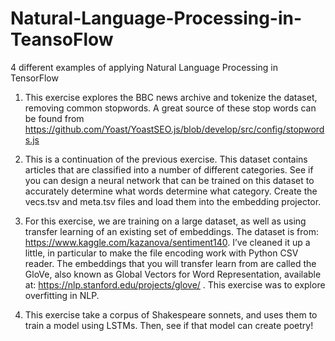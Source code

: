 # Natural-Language-Processing-in-TeansoFlow
4 different examples of applying Natural Language Processing in TensorFlow

1. This exercise explores the BBC news archive and tokenize the dataset, removing common stopwords. A great source of these stop words can be found from https://github.com/Yoast/YoastSEO.js/blob/develop/src/config/stopwords.js

2. This is a continuation of the previous exercise. This dataset contains articles that are classified into a number of different categories. See if you can design a neural network that can be trained on this dataset to accurately determine what words determine what category. Create the vecs.tsv and meta.tsv files and load them into the embedding projector.

3. For this exercise, we are training on a large dataset, as well as using transfer learning of an existing set of embeddings. The dataset is from:  https://www.kaggle.com/kazanova/sentiment140. I’ve cleaned it up a little, in particular to make the file encoding work with Python CSV reader.
The embeddings that you will transfer learn from are called the GloVe, also known as Global Vectors for Word Representation, available at: https://nlp.stanford.edu/projects/glove/ . This exercise was to explore overfitting in NLP.

4. This exercise take a corpus of Shakespeare sonnets, and uses them to train a model using LSTMs. Then, see if that model can create poetry!

